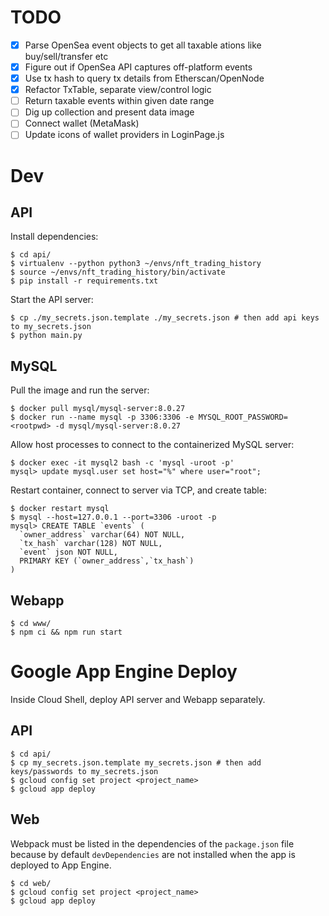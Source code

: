 # TODO

- [x] Parse OpenSea event objects to get all taxable ations like buy/sell/transfer etc
- [x] Figure out if OpenSea API captures off-platform events
- [x] Use tx hash to query tx details from Etherscan/OpenNode
- [x] Refactor TxTable, separate view/control logic
- [ ] Return taxable events within given date range
- [ ] Dig up collection and present data image
- [ ] Connect wallet (MetaMask)
- [ ] Update icons of wallet providers in LoginPage.js

# Dev

## API

Install dependencies:

```
$ cd api/
$ virtualenv --python python3 ~/envs/nft_trading_history
$ source ~/envs/nft_trading_history/bin/activate
$ pip install -r requirements.txt
```

Start the API server:

```
$ cp ./my_secrets.json.template ./my_secrets.json # then add api keys to my_secrets.json
$ python main.py
```

## MySQL

Pull the image and run the server:

```
$ docker pull mysql/mysql-server:8.0.27
$ docker run --name mysql -p 3306:3306 -e MYSQL_ROOT_PASSWORD=<rootpwd> -d mysql/mysql-server:8.0.27
```

Allow host processes to connect to the containerized MySQL server:

```
$ docker exec -it mysql2 bash -c 'mysql -uroot -p'
mysql> update mysql.user set host="%" where user="root";
```

Restart container, connect to server via TCP, and create table:

```
$ docker restart mysql
$ mysql --host=127.0.0.1 --port=3306 -uroot -p
mysql> CREATE TABLE `events` (
  `owner_address` varchar(64) NOT NULL,
  `tx_hash` varchar(128) NOT NULL,
  `event` json NOT NULL,
  PRIMARY KEY (`owner_address`,`tx_hash`)
)
```

## Webapp

```
$ cd www/
$ npm ci && npm run start
```

# Google App Engine Deploy

Inside Cloud Shell, deploy API server and Webapp separately.

## API

```
$ cd api/
$ cp my_secrets.json.template my_secrets.json # then add keys/passwords to my_secrets.json
$ gcloud config set project <project_name>
$ gcloud app deploy
```

## Web

Webpack must be listed in the dependencies of the `package.json` file because by default `devDependencies` are not installed when the app is deployed to App Engine.

```
$ cd web/
$ gcloud config set project <project_name>
$ gcloud app deploy
```
